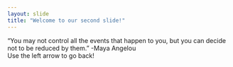 ```yaml
---
layout: slide
title: "Welcome to our second slide!"
---
```

“You may not control all the events that happen to you, but you can decide not to be reduced by them.” -Maya Angelou  
Use the left arrow to go back!
